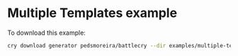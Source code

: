 # Multiple Templates example

To download this example:

```bash
cry download generator pedsmoreira/battlecry --dir examples/multiple-templates
```
